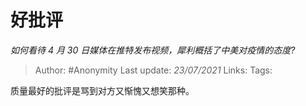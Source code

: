 # 好批评
*如何看待 4 月 30 日媒体在推特发布视频，犀利概括了中美对疫情的态度?*

> Author: #Anonymity
> Last update: *23/07/2021*
> Links:
> Tags:

质量最好的批评是骂到对方又惭愧又想笑那种。

